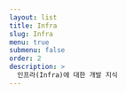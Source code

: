 ```yaml
---
layout: list
title: Infra
slug: Infra
menu: true
submenu: false
order: 2
description: >
  인프라(Infra)에 대한 개발 지식
---
```

